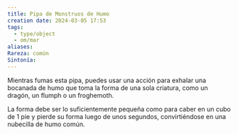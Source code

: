 ```yaml
---
title: Pipa de Monstruos de Humo
creation date: 2024-03-05 17:53
tags:
  - type/object
  - om/mar
aliases: 
Rareza: común
Sintonía:
---
```

Mientras fumas esta pipa, puedes usar una acción para exhalar una bocanada de humo que toma la forma de una sola criatura, como un dragón, un flumph o un froghemoth.

La forma debe ser lo suficientemente pequeña como para caber en un cubo de 1 pie y pierde su forma luego de unos segundos, convirtiéndose en una nubecilla de humo común.